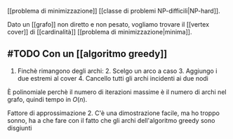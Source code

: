 [[problema di minimizzazione]] [[classe di problemi NP-difficili|NP-hard]].

Dato un [[grafo]] non diretto e non pesato, vogliamo trovare il [[vertex cover]] di [[cardinalità]] [[problema di minimizzazione|minima]].

## #TODO Con un [[algoritmo greedy]]

1. Finchè rimangono degli archi:
	2. Scelgo un arco a caso
	3. Aggiungo i due estremi al cover
	4. Cancello tutti gli archi incidenti ai due nodi

È polinomiale perchè il numero di iterazioni massime è il numero di archi nel grafo, quindi tempo in $O(n)$.

Fattore di approssimazione $2$. C'è una dimostrazione facile, ma ho troppo sonno, ha a che fare con il fatto che gli archi dell'algoritmo greedy sono disgiunti

